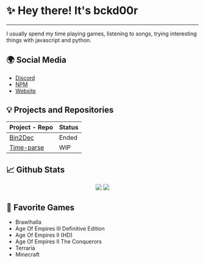 # ✨ Hey there! It's bckd00r
---
I usually spend my time playing games, listening to songs, trying interesting things with javascript and python.
## 🌍 Social Media
- [Discord](https://discordapp.com/users/502354495242633236)
- [NPM](https://www.npmjs.com/~bckd00r)
- [Website](https://bckd00r.tk)

## 💡 Projects and Repositories
| Project - Repo | Status|
| ----------- | ----------- |
| [Bin2Dec](https://github.com/bckd00r/Bin2Dec) | Ended |
| [Time-parse](https://www.npmjs.com/package/@bckd00r/time-parse) | WIP |

## 📈 Github Stats
<p align="center">
  <img src="https://github-readme-stats.vercel.app/api?username=bckd00r&show_icons=true&count_private=true&include_all_commits=true&hide_border=true"/>
  <img src="https://github-readme-stats.vercel.app/api/top-langs/?username=bckd00r&layout=compact&count_private=true&include_all_commits=true&hide_border=true&langs_count=10"/>
</p>

## 🦄 Favorite Games
- Brawlhalla
- Age Of Empires III Definitive Edition
- Age Of Empires II (HD)
- Age Of Empires II The Conquerors
- Terraria
- Minecraft

<!--
**bckd00r/bckd00r** is a ✨ _special_ ✨ repository because its `README.md` (this file) appears on your GitHub profile.

Here are some ideas to get you started:

- 🔭 Uh? Heey i'm here!
-->
